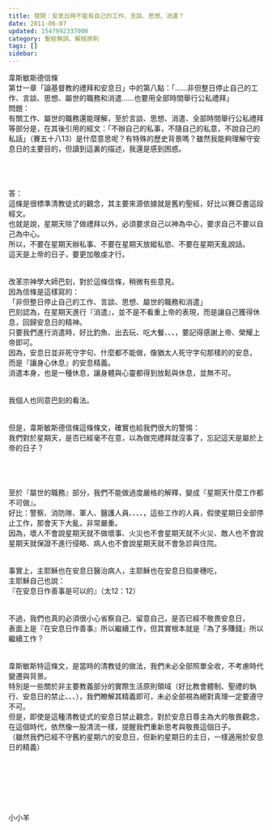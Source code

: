 ```yaml
---
title: 發問：安息日時不能有自己的工作、言談、思想、消遣？
date: 2011-06-07
updated: 1547992337000
category: 聖經無誤、解經原則
tags: []
sidebar: 
---
```


<p>韋斯敏斯德信條<br/>第廿一章「論基督教的禮拜和安息日」中的第八點：「……非但整日停止自己的工作、言談、思想、屬世的職務和消遣……也要用全部時間舉行公私禮拜」<br/><!--more-->問題：<br/>有關工作、屬世的職務還能理解，至於言談、思想、消遣、全部時間舉行公私禮拜等部分是，在其後引用的經文：「不辦自己的私事，不隨自己的私意，不說自己的私話」（賽五十八13）是什麼意思呢？有特殊的歷史背景嗎？雖然我能夠理解守安息日的主要目的，但讀到這裏的描述，我還是感到困惑。<br/><br/><br/><br/><br/>答：<br/>這條是很標準清教徒式的觀念，其主要來源依據就是舊約聖經，好比以賽亞書這段經文。<br/>也就是說，星期天除了做禮拜以外，必須要求自己以神為中心，要求自己不要以自己為中心。<br/>所以，不要在星期天辦私事、不要在星期天放縱私慾、不要在星期天亂說話。<br/>這天是上帝的日子，要更加敬虔才行。<br/><br/> <br/>改革宗神學大師巴刻，對於這條信條，稍微有些意見。<br/>因為信條是這樣寫的：<br/>「非但整日停止自己的工作、言談、思想、屬世的職務和消遣」<br/>巴刻認為，在星期天進行『消遣』，並不是不看重上帝的表現，而是讓自己獲得休息，回歸安息日的精神。<br/>只要我們進行消遣時，好比釣魚、出去玩、吃大餐、、、，要記得感謝上帝、榮耀上帝即可。<br/>因為，安息日並非死守字句、什麼都不能做，像猶太人死守字句那樣的的安息，<br/>而是『讓身心休息』的安息精義。<br/>消遣本身，也是一種休息，讓身體與心靈都得到放鬆與休息，並無不可。<br/><br/><br/>我個人也同意巴刻的看法。<br/><br/><br/>但是，韋斯敏斯德信條這條條文，確實也給我們很大的警惕：<br/>我們對於星期天，是否已經毫不在意，以為做完禮拜就沒事了，忘記這天是屬於上帝的日子？<br/><br/><br/><br/><br/>至於『屬世的職務』部分，我們不能做過度嚴格的解釋，變成『星期天什麼工作都不可做』。<br/>好比：警察、消防隊、軍人、醫護人員、、、、，這些工作的人員，假使星期日全部停止工作，那會天下大亂，非常嚴重。<br/>因為，壞人不會說星期天就不做壞事、火災也不會星期天就不火災、敵人也不會說星期天就保證不進行侵略、病人也不會說星期天就不會急診與住院。<br/><br/><br/>事實上，主耶穌也在安息日醫治病人，主耶穌也在安息日掐麥穗吃，<br/>主耶穌自己也說：<br/>『在安息日作善事是可以的』（太12：12）<br/><br/><br/>不過，我們也真的必須很小心省察自己、留意自己，是否已經不敬畏安息日，<br/>表面上是『在安息日作善事』所以繼續工作，但其實根本就是『為了多賺錢』所以繼續工作？<br/><br/><br/>韋斯敏斯特這條文，是當時的清教徒的做法，我們未必全部照單全收，不考慮時代變遷與背景。<br/>特別是一些關於非主要教義部分的實際生活原則領域（好比教會體制、聖禮的執行、安息日的禁止、、、），我們瞭解其精義即可，未必全部視為絕對真理一定要遵守不可。<br/>但是，即使是這種清教徒式的安息日禁止觀念，對於安息日尊主為大的敬畏觀念，<br/>在這個時代，依然像一股清流一樣，提醒我們重新思考與敬畏這個日子。<br/>（雖然我們已經不守舊約星期六的安息日，但新約星期日的主日，一樣適用於安息日的精義）<br/><br/><br/><br/><br/><br/><br/><br/>小小羊</p>